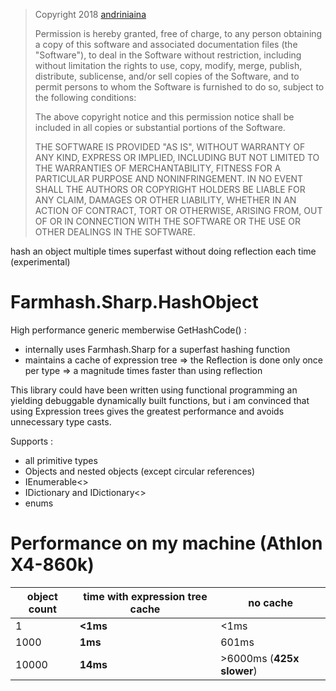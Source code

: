 > Copyright 2018 [andriniaina](https://github.com/andriniaina)
> 
> Permission is hereby granted, free of charge, to any person obtaining a copy of this software and associated documentation files (the "Software"), to deal in the Software without restriction, including without limitation the rights to use, copy, modify, merge, publish, distribute, sublicense, and/or sell copies of the Software, and to permit persons to whom the Software is furnished to do so, subject to the following conditions:
> 
> The above copyright notice and this permission notice shall be included in all copies or substantial portions of the Software.
> 
> THE SOFTWARE IS PROVIDED "AS IS", WITHOUT WARRANTY OF ANY KIND, EXPRESS OR IMPLIED, INCLUDING BUT NOT LIMITED TO THE WARRANTIES OF MERCHANTABILITY, FITNESS FOR A PARTICULAR PURPOSE AND NONINFRINGEMENT. IN NO EVENT SHALL THE AUTHORS OR COPYRIGHT HOLDERS BE LIABLE FOR ANY CLAIM, DAMAGES OR OTHER LIABILITY, WHETHER IN AN ACTION OF CONTRACT, TORT OR OTHERWISE, ARISING FROM, OUT OF OR IN CONNECTION WITH THE SOFTWARE OR THE USE OR OTHER DEALINGS IN THE SOFTWARE.


hash an object multiple times superfast without doing reflection each time (experimental)

Farmhash.Sharp.HashObject
======

High performance generic memberwise GetHashCode() :
* internally uses Farmhash.Sharp for a superfast hashing function
* maintains a cache of expression tree => the Reflection is done only once per type => a magnitude times faster than using reflection

This library could have been written using functional programming an yielding debuggable dynamically built functions, but i am convinced that using Expression trees gives the greatest performance and avoids unnecessary type casts.

Supports :
* all primitive types
* Objects and nested objects (except circular references)
* IEnumerable<>
* IDictionary and IDictionary<>
* enums

Performance on my machine (Athlon X4-860k)
======

| object count | time with expression tree cache | no cache                  |
|--------------|---------------------------------|---------------------------|
| 1            | **<1ms**                        | <1ms                      |
| 1000         | **1ms**                         | 601ms                     |
| 10000        | **14ms**                        | >6000ms (**425x slower**) |


